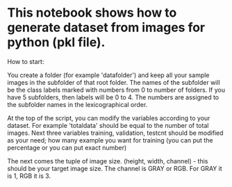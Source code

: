 # This notebook shows how to generate dataset from images for python (pkl file).

How to start: 

You create a folder (for example 'datafolder') and keep all your sample images in  the subfolder of that root folder. The names of the subfolder will be the class labels marked with numbers from 0 to number of folders. If you have 5 subfolders, then labels will be 0 to 4. The numbers are assigned to the subfolder names in the lexicographical order. 

At the top of the script, you can modify the variables according to your dataset. For example 'totaldata' should be equal to the number of total images. Next three variables training, validation, testcnt should be modified as your need; how many example you want for training (you can put the percentage or you can put exact number)

The next comes the tuple of image size. (height, width, channel) - this should be your target image size. The channel is GRAY or RGB. For GRAY it is 1, RGB it is 3. 
 
